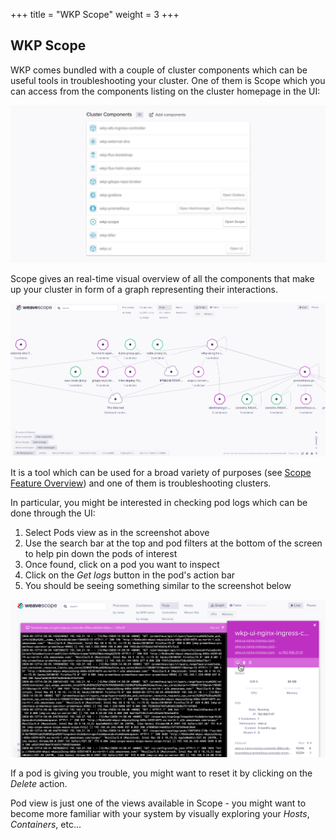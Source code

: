 +++
title = "WKP Scope"
weight = 3
+++

## WKP Scope

WKP comes bundled with a couple of cluster components which can be useful tools in troubleshooting your cluster. One of them is Scope which you can access from the components listing on the cluster homepage in the UI:

![Scope's entry point](/troubleshooting/img/weave-scope-0.png)

Scope gives an real-time visual overview of all the components that make up your cluster in form of a graph representing their interactions.

![Scope UI](/troubleshooting/img/weave-scope-1.png)

It is a tool which can be used for a broad variety of purposes (see [Scope Feature Overview](https://www.weave.works/docs/scope/latest/features/)) and one of them is troubleshooting clusters.

In particular, you might be interested in checking pod logs which can be done through the UI:

1. Select Pods view as in the screenshot above
2. Use the search bar at the top and pod filters at the bottom of the screen to help pin down the pods of interest
3. Once found, click on a pod you want to inspect
4. Click on the _Get logs_ button in the pod's action bar
5. You should be seeing something similar to the screenshot below

![Pod logs](/troubleshooting/img/weave-scope-2.png)

If a pod is giving you trouble, you might want to reset it by clicking on the _Delete_ action.

Pod view is just one of the views available in Scope - you might want to become more familiar with your system by visually exploring your _Hosts_, _Containers_, etc...
